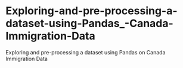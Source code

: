 # Exploring-and-pre-processing-a-dataset-using-Pandas_-Canada-Immigration-Data
Exploring and pre-processing a dataset using Pandas on Canada Immigration Data
